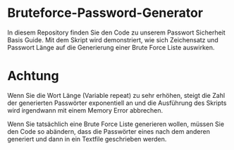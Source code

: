 # Bruteforce-Password-Generator
In diesem Repository finden Sie den Code zu unserem Passwort Sicherheit Basis Guide. Mit dem Skript wird demonstriert, wie sich Zeichensatz und Passwort Länge auf die Generierung einer Brute Force Liste auswirken. 

# Achtung
Wenn Sie die Wort Länge (Variable repeat) zu sehr erhöhen, steigt die Zahl der generierten Passwörter exponentiell an und die Ausführung des Skripts wird irgendwann mit einem Memory Error abbrechen. 

Wenn Sie tatsächlich eine Brute Force Liste generieren wollen, müssen Sie den Code so abändern, dass die Passwörter eines nach dem anderen generiert und dann in ein Textfile geschrieben werden. 
